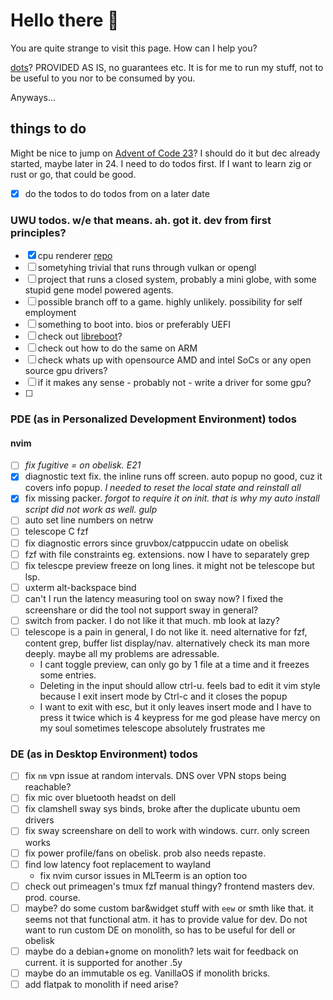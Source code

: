 # Hello there 👋

You are quite strange to visit this page. How can I help you?

[dots](https://github.com/distenz/dotfiles)? PROVIDED AS IS, no guarantees etc.
It is for me to run my stuff, not to be useful to you nor to be consumed by 
you.

Anyways...

## things to do

Might be nice to jump on 
[Advent of Code 23](https://adventofcode.com/2023/day/1)?
I should do it but dec already started, maybe later in 24. I need to do todos 
first. If I want to learn zig or rust or go, that could be good.

- [x] do the todos to do todos from on a later date

### UWU todos. w/e that means. ah. got it. dev from first principles?
- [x] cpu renderer [repo](https://github.com/distenz/renderer)
- [ ] sometyhing trivial that runs through vulkan or opengl
- [ ] project that runs a closed system, probably a mini globe, with some stupid 
gene model powered agents.
- [ ] possible branch off to a game. highly unlikely. possibility for self 
employment
- [ ] something to boot into. bios or preferably UEFI
- [ ] check out [libreboot](https://libreboot.org)?
- [ ] check out how to do the same on ARM
- [ ] check whats up with opensource AMD and intel SoCs or any open source gpu 
drivers?
- [ ] if it makes any sense - probably not - write a driver for some gpu?
- [ ] 

### PDE (as in Personalized Development Environment) todos
#### nvim
- [ ] *fix fugitive = on obelisk. E21*
- [x] diagnostic text fix. the inline runs off screen. auto popup no good, cuz 
it covers info popup. *I needed to reset the local state and reinstall all*
- [x] fix missing packer. *forgot to require it on init. that is why my auto 
install script did not work as well. _gulp_*
- [ ] auto set line numbers on netrw
- [ ] telescope C fzf
- [ ] fix diagnostic errors since gruvbox/catppuccin udate on obelisk
- [ ] fzf with file constraints eg. extensions. now I have to separately grep
- [ ] fix telescpe preview freeze on long lines. it might not be telescope but 
lsp.
- [ ] uxterm alt-backspace bind
- [ ] can't I run the latency measuring tool on sway now? I fixed the 
screenshare or did the tool not support sway in general?
- [ ] switch from packer. I do not like it that much. mb look at lazy?
- [ ] telescope is a pain in general, I do not like it. need alternative for 
fzf, content grep, buffer list display/nav. alternatively check its man more 
deeply. maybe all my problems are adressable.
    - I cant toggle preview, can only go by 1 file at a time and it freezes 
    some entries. 
    - Deleting in the input should allow ctrl-u. feels bad to edit it vim 
    style because I exit insert mode by Ctrl-c and it closes the popup
    - I want to exit with esc, but it only leaves insert mode and I have to 
    press it twice which is 4 keypress for me god please have mercy on my soul
    sometimes telescope absolutely frustrates me

### DE (as in Desktop Environment) todos 
- [ ] fix `nm` vpn issue at random intervals. DNS over VPN stops being 
reachable?
- [ ] fix mic over bluetooth headst on dell
- [ ] fix clamshell sway sys binds, broke after the duplicate ubuntu oem drivers
- [ ] fix sway screenshare on dell to work with windows. curr. only screen works
- [ ] fix power profile/fans on obelisk. prob also needs repaste.
- [ ] find low latency foot replacement to wayland 
    - fix nvim cursor issues in MLTeerm is an option too
- [ ] check out primeagen's tmux fzf manual thingy? frontend masters dev. prod. 
course.
- [ ] maybe? do some custom bar&widget stuff with `eew` or smth like that. it 
seems not that functional atm. it has to provide value for dev. Do not want to 
run custom DE on monolith, so has to be useful for dell or obelisk
- [ ] maybe do a debian+gnome on monolith? lets wait for feedback on current. it 
is supported for another .5y
- [ ] maybe do an immutable os eg. VanillaOS if monolith bricks.
- [ ] add flatpak to monolith if need arise?

<!--
**distenz/distenz** is a ✨ _special_ ✨ repository because its `README.md` (this file) appears on your GitHub profile.

Here are some ideas to get you started:

- 🔭 I’m currently working on ...
- 🌱 I’m currently learning ...
- 👯 I’m looking to collaborate on ...
- 🤔 I’m looking for help with ...
- 💬 Ask me about ...
- 📫 How to reach me: ...
- 😄 Pronouns: ...
- ⚡ Fun fact: ...
-->
